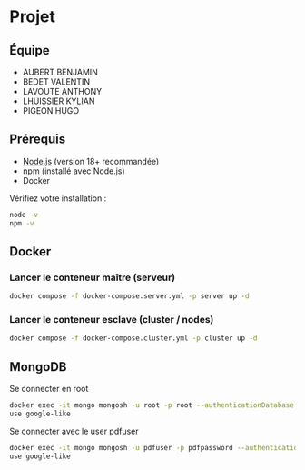 # Projet
## Équipe
- AUBERT BENJAMIN
- BEDET VALENTIN
- LAVOUTE ANTHONY
- LHUISSIER KYLIAN
- PIGEON HUGO

## Prérequis
- [Node.js](https://nodejs.org) (version 18+ recommandée)
- npm (installé avec Node.js)
- Docker

Vérifiez votre installation :
```bash
node -v
npm -v
```

## Docker 
### Lancer le conteneur maître (serveur)
```bash
docker compose -f docker-compose.server.yml -p server up -d
```

### Lancer le conteneur esclave (cluster / nodes)
```bash
docker compose -f docker-compose.cluster.yml -p cluster up -d
```


## MongoDB 
Se connecter en root
```bash
docker exec -it mongo mongosh -u root -p root --authenticationDatabase admin
use google-like
```

Se connecter avec le user pdfuser
```bash
docker exec -it mongo mongosh -u pdfuser -p pdfpassword --authenticationDatabase google-like
use google-like
```
